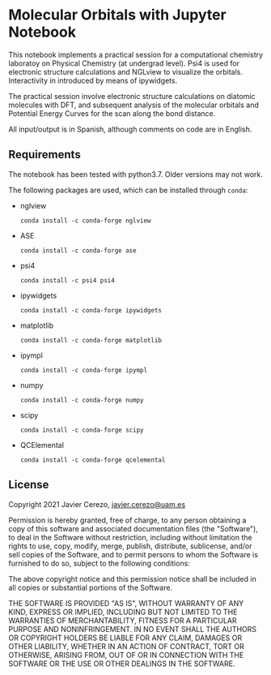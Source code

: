 # Molecular Orbitals with Jupyter Notebook

This notebook implements a practical session for a computational
chemistry laboratoy on Physical Chemistry (at undergrad level).
Psi4 is used for electronic structure calculations and NGLview
to visualize the orbitals. Interactivity in introduced by means
of ipywidgets.

The practical session involve electronic structure calculations
on diatomic molecules with DFT, and subsequent analysis of the
molecular orbitals and Potential Energy Curves for the scan along
the bond distance.

All input/output is in Spanish, although comments on code are in
English.

## Requirements

The notebook has been tested with python3.7. Older versions may not work.

The following packages are used, which can be installed through `conda`:

* nglview</p>
`conda install -c conda-forge nglview`

* ASE</p>
`conda install -c conda-forge ase`

* psi4</p>
`conda install -c psi4 psi4`

* ipywidgets</p>
`conda install -c conda-forge ipywidgets`

* matplotlib</p>
`conda install -c conda-forge matplotlib`

* ipympl</p>
`conda install -c conda-forge ipympl`

* numpy</p>
`conda install -c conda-forge numpy`

* scipy</p>
`conda install -c conda-forge scipy`

* QCElemental</p>
`conda install -c conda-forge qcelemental`

## License
Copyright 2021 Javier Cerezo, javier.cerezo@uam.es

Permission is hereby granted, free of charge, to any person obtaining a copy of this software and associated documentation files (the "Software"), to deal in the Software without restriction, including without limitation the rights to use, copy, modify, merge, publish, distribute, sublicense, and/or sell copies of the Software, and to permit persons to whom the Software is furnished to do so, subject to the following conditions:

The above copyright notice and this permission notice shall be included in all copies or substantial portions of the Software.

THE SOFTWARE IS PROVIDED "AS IS", WITHOUT WARRANTY OF ANY KIND, EXPRESS OR IMPLIED, INCLUDING BUT NOT LIMITED TO THE WARRANTIES OF MERCHANTABILITY, FITNESS FOR A PARTICULAR PURPOSE AND NONINFRINGEMENT. IN NO EVENT SHALL THE AUTHORS OR COPYRIGHT HOLDERS BE LIABLE FOR ANY CLAIM, DAMAGES OR OTHER LIABILITY, WHETHER IN AN ACTION OF CONTRACT, TORT OR OTHERWISE, ARISING FROM, OUT OF OR IN CONNECTION WITH THE SOFTWARE OR THE USE OR OTHER DEALINGS IN THE SOFTWARE.


